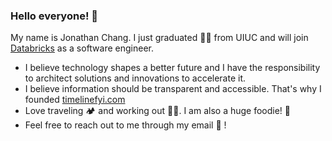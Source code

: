 ### Hello everyone! 👋  

My name is Jonathan Chang. I just graduated 👨‍🎓 from UIUC and will join [Databricks](https://databricks.com/) as a software engineer.
- I believe technology shapes a better future and I have the responsibility to architect solutions and innovations to accelerate it.
- I believe information should be transparent and accessible. That's why I founded [timelinefyi.com](https://timelinefyi.com)
- Love traveling 🏕 and working out 🏋🏻. I am also a huge foodie! 🥘
- Feel free to reach out to me through my email 📩 !
